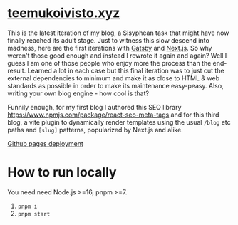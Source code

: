 # [teemukoivisto.xyz](https://teemukoivisto.xyz)

This is the latest iteration of my blog, a Sisyphean task that might have now finally reached its adult stage. Just to witness this slow descend into madness, here are the first iterations with [Gatsby](https://github.com/TeemuKoivisto/simple-gatsby-typescript-blog) and [Next.js](https://github.com/TeemuKoivisto/nextjs-blog-typescript-tailwind). So why weren't those good enough and instead I rewrote it again and again? Well I guess I am one of those people who enjoy more the process than the end-result. Learned a lot in each case but this final iteration was to just cut the external dependencies to minimum and make it as close to HTML & web standards as possible in order to make its maintenance easy-peasy. Also, writing your own blog engine - how cool is that?

Funnily enough, for my first blog I authored this SEO library https://www.npmjs.com/package/react-seo-meta-tags and for this third blog, a vite plugin to dynamically render templates using the usual `/blog` etc paths and `[slug]` patterns, popularized by Next.js and alike.

[Github pages deployment](https://teemukoivisto.github.io/teemukoivisto.xyz/])

# How to run locally

You need need Node.js >=16, pnpm >=7.

1. `pnpm i`
2. `pnpm start`
